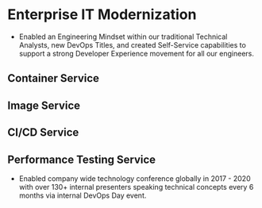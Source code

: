 # Enterprise IT Modernization

- Enabled an Engineering Mindset within our traditional Technical Analysts, new DevOps Titles, and created Self-Service capabilities to support a strong Developer Experience movement for all our engineers.
## Container Service
## Image Service
## CI/CD Service
## Performance Testing Service
- Enabled company wide technology conference globally in 2017 - 2020 with over 130+ internal presenters speaking technical concepts every 6 months via internal DevOps Day event.
